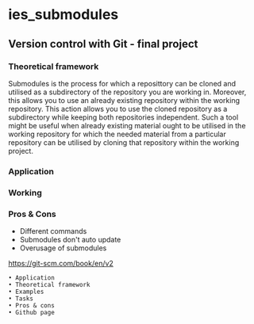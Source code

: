 # ies_submodules
## Version control with Git - final project

### Theoretical framework

Submodules is the process for which a reposittory can be cloned and utilised as a subdirectory of the repository you are working in. Moreover, this allows you to use an already existing repository within the working repository. This action allows you to use the cloned repository as a subdirectory while keeping both repositories independent. Such a tool might be useful when already existing material ought to be utilised in the working repository for which the needed material from a particular repository can be utilised by cloning that repository within the working project. 

### Application
### Working
### Pros & Cons

* Different commands
* Submodules don't auto update 
* Overusage of submodules


https://git-scm.com/book/en/v2

	• Application
	• Theoretical framework
	• Examples
	• Tasks
	• Pros & cons
	• Github page



